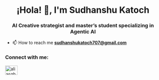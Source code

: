 <h1 align="center">¡Hola! 👋, I'm Sudhanshu Katoch</h1>
<h3 align="center">AI Creative strategist and master’s student specializing in Agentic AI</h3>

- 📫 How to reach me **sudhanshukatoch707@gmail.com**

<h3 align="left">Connect with me:</h3>
<p align="left">
<a href="https://linkedin.com/in/aliasgharone" target="blank"><img align="center" src="https://raw.githubusercontent.com/rahuldkjain/github-profile-readme-generator/master/src/images/icons/Social/linked-in-alt.svg" alt="aliasgharone" height="30" width="40" /></a>
</p>
<a  </p>
